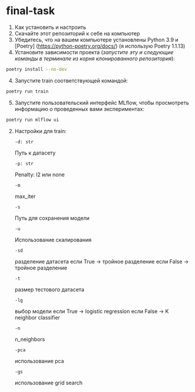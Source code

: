 # final-task
1. Как установить и настроить
  1. Скачайте этот репозиторий к себе на компьютер
  2. Убедитесь, что на вашем компьютере установлены Python 3.9 и [Poetry] (https://python-poetry.org/docs/) (я использую Poetry 1.1.13)
  3. Установите зависимости проекта (*запустите эту и следующие команды в терминале из корня клонированного репозитория*):
  ```sh
  poetry install --no-dev
  ```
  4. Запустите train соответствующей командой:
  ```sh
  poetry run train
  ```
  5. Запустите пользовательский интерфейс MLflow, чтобы просмотреть информацию о проведенных вами экспериментах:
  ```sh
  poetry run mlflow ui
  ```
2. Настройки для train:
    ```
    -d: str
    ```
    Путь к датасету
    
    ```
    -p: str
    ```
    Penalty: l2 или none
    
    ```
    -m
    ```
    max_iter
    
    ```
    -s
    ```
    Путь для сохранения модели
    
    ```
    -u
    ```
    Использование скалирования
    
    ```
    -sd
    ```
    разделение датасета
    если True -> тройное разделение
    если False -> тройное разделение
    
    ```
    -t
    ```
    размер тестового датасета
    
    ```
    -lg
    ```
    выбор модели
    если True -> logistic regression
    если False -> K neighbor classifier
    
    ```
    -n 
    ```
    n_neighbors
    
    ```
    -pca
    ```
    использование pca
    
    ```
    -gs
    ```
    использование grid search
  
